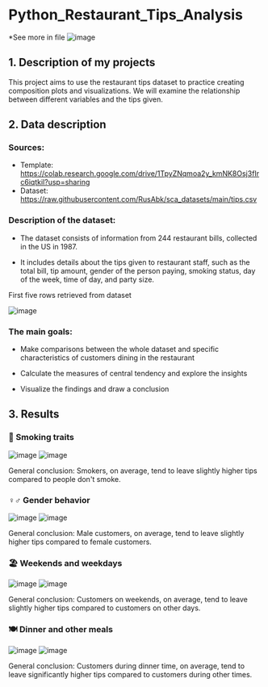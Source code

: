 # Python_Restaurant_Tips_Analysis
*See more in file
![image](https://github.com/user-attachments/assets/49c22b81-b417-404f-9683-ec368b439885)

## 1. Description of my projects
This project aims to use the restaurant tips dataset to practice creating composition plots and visualizations. We will examine the relationship between different variables and the tips given.

## 2. Data description

### Sources:
- Template: https://colab.research.google.com/drive/1TpyZNqmoa2y_kmNK8Osj3fIrc6iqtkil?usp=sharing
- Dataset: https://raw.githubusercontent.com/RusAbk/sca_datasets/main/tips.csv

### Description of the dataset:
- The dataset consists of information from 244 restaurant bills, collected in the US in 1987.

- It includes details about the tips given to restaurant staff, such as the total bill, tip amount, gender of the person paying, smoking status, day of the week, time of day, and party size.

First five rows retrieved from dataset

![image](https://github.com/user-attachments/assets/875ce694-7bd6-486b-a68d-8e200f3e6326)

### The main goals:
- Make comparisons between the whole dataset and specific characteristics of customers dining in the restaurant

- Calculate the measures of central tendency and explore the insights

- Visualize the findings and draw a conclusion

## 3. Results
### 🚬 Smoking traits
![image](https://github.com/user-attachments/assets/b4bcd77c-2978-484e-8df3-9683d3cef594)
![image](https://github.com/user-attachments/assets/3bd78b7a-52b0-43c2-885c-f3ef4fcc4919)

General conclusion: Smokers, on average, tend to leave slightly higher tips compared to people don't smoke.

### ♀️♂️ Gender behavior
![image](https://github.com/user-attachments/assets/1cdccf42-8794-4aac-b577-d54e34d396a4)
![image](https://github.com/user-attachments/assets/65fa266f-d76b-4192-b954-d815ffa0c4c7)

General conclusion: Male customers, on average, tend to leave slightly higher tips compared to female customers.

### 🏖️ Weekends and weekdays
![image](https://github.com/user-attachments/assets/0c7f704c-80b7-4238-be7d-2607bea9fc60)
![image](https://github.com/user-attachments/assets/add9b4de-502e-4bf7-905c-78df68b37097)

General conclusion: Customers on weekends, on average, tend to leave slightly higher tips compared to customers on other days.

### 🍽️ Dinner and other meals
![image](https://github.com/user-attachments/assets/f036e390-42ae-4072-ae35-a58d6082db4f)
![image](https://github.com/user-attachments/assets/22a77aaa-7838-4315-ab5a-6a15218f7df4)

General conclusion: Customers during dinner time, on average, tend to leave significantly higher tips compared to customers during other times.
